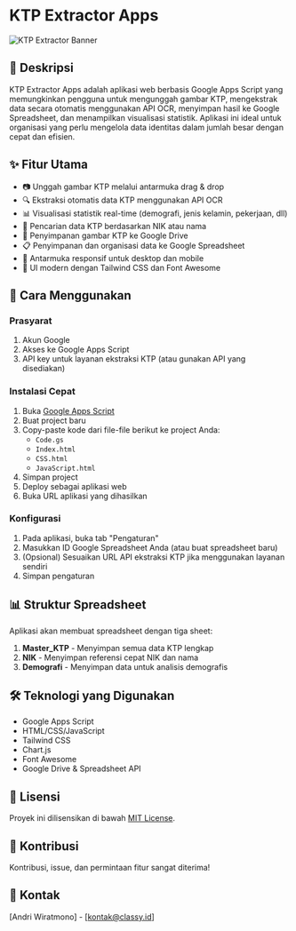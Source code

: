 # KTP Extractor Apps

![KTP Extractor Banner](https://via.placeholder.com/800x200/3b82f6/ffffff?text=KTP+Extractor+Apps)

## 📝 Deskripsi

KTP Extractor Apps adalah aplikasi web berbasis Google Apps Script yang memungkinkan pengguna untuk mengunggah gambar KTP, mengekstrak data secara otomatis menggunakan API OCR, menyimpan hasil ke Google Spreadsheet, dan menampilkan visualisasi statistik. Aplikasi ini ideal untuk organisasi yang perlu mengelola data identitas dalam jumlah besar dengan cepat dan efisien.

## ✨ Fitur Utama

- 📷 Unggah gambar KTP melalui antarmuka drag & drop
- 🔍 Ekstraksi otomatis data KTP menggunakan API OCR
- 📊 Visualisasi statistik real-time (demografi, jenis kelamin, pekerjaan, dll)
- 🔎 Pencarian data KTP berdasarkan NIK atau nama
- 💾 Penyimpanan gambar KTP ke Google Drive
- 📋 Penyimpanan dan organisasi data ke Google Spreadsheet
- 📱 Antarmuka responsif untuk desktop dan mobile
- 🎨 UI modern dengan Tailwind CSS dan Font Awesome

## 🚀 Cara Menggunakan

### Prasyarat

1. Akun Google
2. Akses ke Google Apps Script
3. API key untuk layanan ekstraksi KTP (atau gunakan API yang disediakan)

### Instalasi Cepat

1. Buka [Google Apps Script](https://script.google.com)
2. Buat project baru
3. Copy-paste kode dari file-file berikut ke project Anda:
   - `Code.gs`
   - `Index.html`
   - `CSS.html`
   - `JavaScript.html`
4. Simpan project
5. Deploy sebagai aplikasi web
6. Buka URL aplikasi yang dihasilkan

### Konfigurasi

1. Pada aplikasi, buka tab "Pengaturan"
2. Masukkan ID Google Spreadsheet Anda (atau buat spreadsheet baru)
3. (Opsional) Sesuaikan URL API ekstraksi KTP jika menggunakan layanan sendiri
4. Simpan pengaturan

## 📊 Struktur Spreadsheet

Aplikasi akan membuat spreadsheet dengan tiga sheet:

1. **Master_KTP** - Menyimpan semua data KTP lengkap
2. **NIK** - Menyimpan referensi cepat NIK dan nama
3. **Demografi** - Menyimpan data untuk analisis demografis

## 🛠️ Teknologi yang Digunakan

- Google Apps Script
- HTML/CSS/JavaScript
- Tailwind CSS
- Chart.js
- Font Awesome
- Google Drive & Spreadsheet API

## 📝 Lisensi

Proyek ini dilisensikan di bawah [MIT License](LICENSE).

## 🤝 Kontribusi

Kontribusi, issue, dan permintaan fitur sangat diterima!

## 📧 Kontak

[Andri Wiratmono] - [kontak@classy.id]

